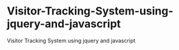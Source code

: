 # Visitor-Tracking-System-using-jquery-and-javascript
Visitor Tracking System using jquery and javascript

